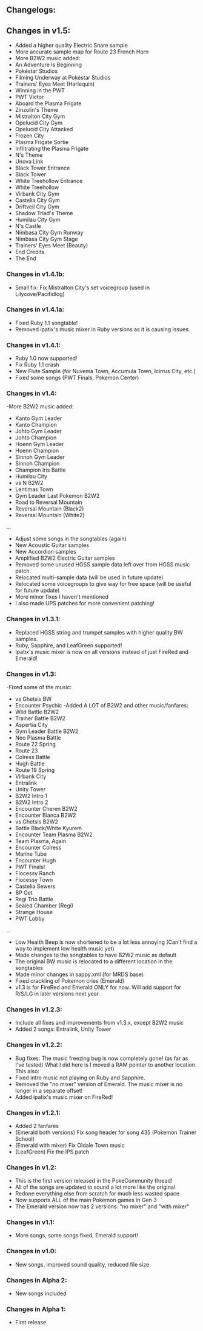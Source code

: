 ## Changelogs:

## Changes in v1.5:
- Added a higher quality Electric Snare sample
- More accurate sample map for Route 23 French Horn
- More B2W2 music added:
- An Adventure Is Beginning
- Pokéstar Studios
- Filming Underway at Pokéstar Studios
- Trainers' Eyes Meet (Harlequin)
- Winning in the PWT
- PWT Victor
- Aboard the Plasma Frigate
- Zinzolin's Theme
- Mistralton City Gym
- Opelucid City Gym
- Opelucid City Attacked
- Frozen City
- Plasma Frigate Sortie
- Infiltrating the Plasma Frigate
- N's Theme
- Unova Link
- Black Tower Entrance 
- Black Tower
- White Treehollow Entrance 
- White Treehollow
- Virbank City Gym
- Castelia City Gym 
- Driftveil City Gym 
- Shadow Triad's Theme 
- Humilau City Gym
- N's Castle 
- Nimbasa City Gym Runway 
- Nimbasa City Gym Stage
- Trainers' Eyes Meet (Beauty)
- End Credits
- The End 

### Changes in v1.4.1b:
- Small fix: Fix Mistralton City's set voicegroup (used in Lilycove/Pacifidlog)

### Changes in v1.4.1a:
- Fixed Ruby 1.1 songtable!
- Removed ipatix's music mixer in Ruby versions as it is causing issues.

### Changes in v1.4.1:
- Ruby 1.0 now supported!
- Fix Ruby 1.1 crash
- New Flute Sample (for Nuvema Town, Accumula Town, Icirrus City, etc.)
- Fixed some songs (PWT Finals, Pokemon Center)

### Changes in v1.4:
-More B2W2 music added:
- Kanto Gym Leader 
- Kanto Champion 
- Johto Gym Leader 
- Johto Champion 
- Hoenn Gym Leader 
- Hoenn Champion
- Sinnoh Gym Leader
- Sinnoh Champion 
- Champion Iris Battle 
- Humilau City 
- vs N B2W2 
- Lentimas Town 
- Gym Leader Last Pokemon B2W2 
- Road to Reversal Mountain 
- Reversal Mountain (Black2) 
- Reversal Mountain (White2) 

...

- Adjust some songs in the songtables (again)
- New Acoustic Guitar samples
- New Accordion samples
- Amplified B2W2 Electric Guitar samples
- Removed some unused HGSS sample data left over from HGSS music patch
- Relocated multi-sample data (will be used in future update)
- Relocated some voicegroups to give way for free space (will be useful for future update)
- More minor fixes I haven't mentioned
- I also made UPS patches for more convenient patching! 

### Changes in v1.3.1:
- Replaced HGSS string and trumpet samples with higher quality BW samples.
- Ruby, Sapphire, and LeafGreen supported!
- Ipatix's music mixer is now on all versions instead of just FireRed and Emerald!

### Changes in v1.3:
-Fixed some of the music:
- vs Ghetsis BW
- Encounter Psychic
-Added A LOT of B2W2 and other music/fanfares:
- Wild Battle B2W2 
- Trainer Battle B2W2 
- Aspertia City 
- Gym Leader Battle B2W2 
- Neo Plasma Battle 
- Route 22 Spring 
- Route 23
- Colress Battle 
- Hugh Battle 
- Route 19 Spring 
- Virbank City 
- Entralink 
- Unity Tower 
- B2W2 Intro 1 
- B2W2 Intro 2 
- Encounter Cheren B2W2 
- Encounter Bianca B2W2 
- vs Ghetsis B2W2 
- Battle Black/White Kyurem 
- Encounter Team Plasma B2W2 
- Team Plasma, Again 
- Encounter Colress
- Marine Tube
- Encounter Hugh
- PWT Finals!
- Flocessy Ranch
- Flocessy Town
- Castelia Sewers
- BP Get
- Regi Trio Battle
- Sealed Chamber (Regi)
- Strange House
- PWT Lobby

...

- Low Health Beep is now shortened to be a lot less annoying
(Can't find a way to implement low health music yet)
- Made changes to the songtables to have B2W2 music as default
- The original BW music is relocated to a different location in the songtables
- Made minor changes in sappy.xml (for MRDS base)
- Fixed crackling of Pokemon cries (Emerald)
- v1.3 is for FireRed and Emerald ONLY for now. Will add support for R/S/LG in later versions next year.

### Changes in v1.2.3:
- Include all fixes and improvements from v1.3.x, except B2W2 music
- Added 2 songs: Entralink, Unity Tower

### Changes in v1.2.2:
- Bug fixes: The music freezing bug is now completely gone! (as far as I've tested)
What I did here is I moved a RAM pointer to another location. This also:
- Fixed intro music not playing on Ruby and Sapphire.
- Removed the "no mixer" version of Emerald. The music mixer is no longer in a separate offset!
- Added ipatix's music mixer on FireRed!

### Changes in v1.2.1:
- Added 2 fanfares
- (Emerald both versions) Fix song header for song 435 (Pokemon Trainer School)
- (Emerald with mixer) Fix Oldale Town music
- (LeafGreen) Fix the IPS patch

### Changes in v1.2:
- This is the first version released in the PokeCommunity thread!
- All of the songs are updated to sound a lot more like the original
- Redone everything else from scratch for much less wasted space
- Now supports ALL of the main Pokemon games in Gen 3
- The Emerald version now has 2 versions: "no mixer" and "with mixer"

### Changes in v1.1:
- More songs, some songs fixed, Emerald support!

### Changes in v1.0:
- New songs, improved sound quality, reduced file size

### Changes in Alpha 2:
- New songs included

### Changes in Alpha 1:
- First release

